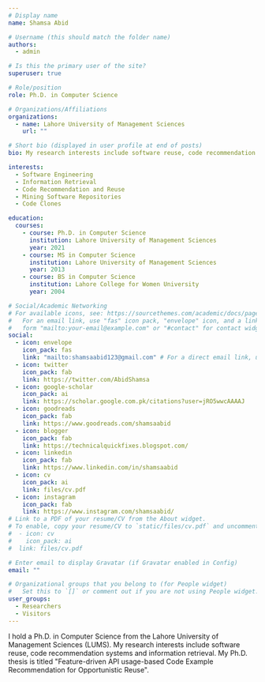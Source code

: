 ```yaml
---
# Display name
name: Shamsa Abid

# Username (this should match the folder name)
authors:
  - admin

# Is this the primary user of the site?
superuser: true

# Role/position
role: Ph.D. in Computer Science

# Organizations/Affiliations
organizations:
  - name: Lahore University of Management Sciences
    url: ""

# Short bio (displayed in user profile at end of posts)
bio: My research interests include software reuse, code recommendation systems and information retrieval.

interests:
  - Software Engineering
  - Information Retrieval
  - Code Recommendation and Reuse
  - Mining Software Repositories
  - Code Clones

education:
  courses:
    - course: Ph.D. in Computer Science
      institution: Lahore University of Management Sciences
      year: 2021
    - course: MS in Computer Science
      institution: Lahore University of Management Sciences
      year: 2013
    - course: BS in Computer Science
      institution: Lahore College for Women University
      year: 2004

# Social/Academic Networking
# For available icons, see: https://sourcethemes.com/academic/docs/page-builder/#icons
#   For an email link, use "fas" icon pack, "envelope" icon, and a link in the
#   form "mailto:your-email@example.com" or "#contact" for contact widget.
social:
  - icon: envelope
    icon_pack: fas
    link: "mailto:shamsaabid123@gmail.com" # For a direct email link, use "mailto:test@example.org".
  - icon: twitter
    icon_pack: fab
    link: https://twitter.com/AbidShamsa
  - icon: google-scholar
    icon_pack: ai
    link: https://scholar.google.com.pk/citations?user=jRO5wwcAAAAJ
  - icon: goodreads
    icon_pack: fab
    link: https://www.goodreads.com/shamsaabid
  - icon: blogger
    icon_pack: fab
    link: https://technicalquickfixes.blogspot.com/
  - icon: linkedin
    icon_pack: fab
    link: https://www.linkedin.com/in/shamsaabid
  - icon: cv
    icon_pack: ai
    link: files/cv.pdf
  - icon: instagram
    icon_pack: fab
    link: https://www.instagram.com/shamsaabid/
# Link to a PDF of your resume/CV from the About widget.
# To enable, copy your resume/CV to `static/files/cv.pdf` and uncomment the lines below.
#  - icon: cv
#    icon_pack: ai
#  link: files/cv.pdf

# Enter email to display Gravatar (if Gravatar enabled in Config)
email: ""

# Organizational groups that you belong to (for People widget)
#   Set this to `[]` or comment out if you are not using People widget.
user_groups:
  - Researchers
  - Visitors
---
```


I hold a Ph.D. in Computer Science from the Lahore University of Management Sciences (LUMS). My research interests include software reuse, code recommendation systems and information retrieval. My Ph.D. thesis is titled "Feature-driven API usage-based Code Example Recommendation for Opportunistic Reuse".

